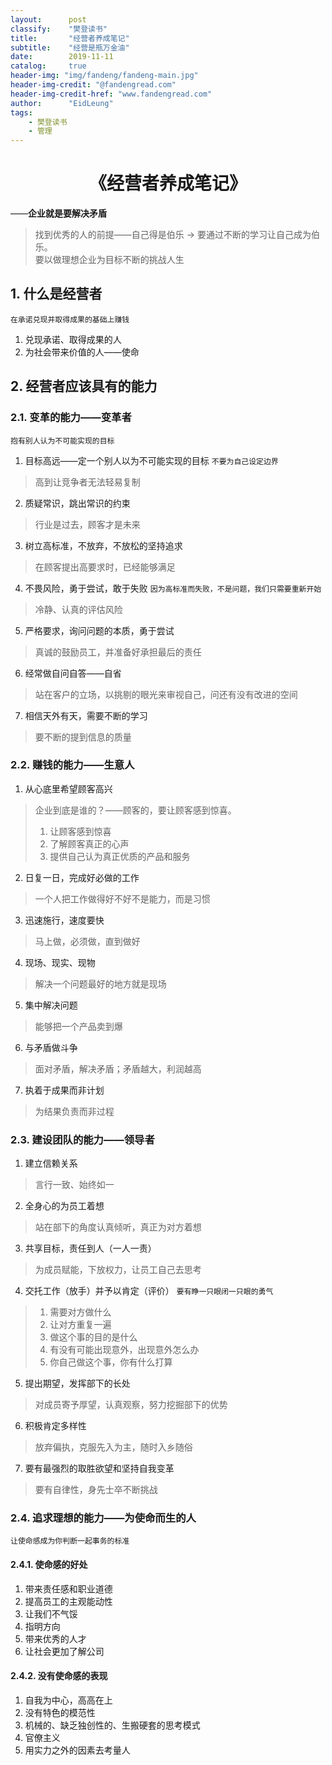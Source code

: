 ```yaml
---
layout:      post
classify:    "樊登读书"
title:       "经营者养成笔记"
subtitle:    "经营是瓶万金油"
date:        2019-11-11
catalog:     true
header-img: "img/fandeng/fandeng-main.jpg"
header-img-credit: "@fandengread.com"
header-img-credit-href: "www.fandengread.com"
author:      "EidLeung"
tags:
    - 樊登读书
    - 管理
---
```


<center><h1>《经营者养成笔记》</h1></center>

——**企业就是要解决矛盾**

> 找到优秀的人的前提——自己得是伯乐 -> 要通过不断的学习让自己成为伯乐。  
> 要以做理想企业为目标不断的挑战人生

## 1. 什么是经营者
`在承诺兑现并取得成果的基础上赚钱`
1. 兑现承诺、取得成果的人
2. 为社会带来价值的人——使命

## 2. 经营者应该具有的能力
### 2.1. 变革的能力——变革者
`抱有别人认为不可能实现的目标`
1. 目标高远——定一个别人以为不可能实现的目标
`不要为自己设定边界`
> 高到让竞争者无法轻易复制

2. 质疑常识，跳出常识的约束
> 行业是过去，顾客才是未来

3. 树立高标准，不放弃，不放松的坚持追求
> 在顾客提出高要求时，已经能够满足

4. 不畏风险，勇于尝试，敢于失败
`因为高标准而失败，不是问题，我们只需要重新开始`
> 冷静、认真的评估风险

5. 严格要求，询问问题的本质，勇于尝试
> 真诚的鼓励员工，并准备好承担最后的责任

6. 经常做自问自答——自省
> 站在客户的立场，以挑剔的眼光来审视自己，问还有没有改进的空间

7. 相信天外有天，需要不断的学习
> 要不断的提到信息的质量

### 2.2. 赚钱的能力——生意人
1. 从心底里希望顾客高兴
> 企业到底是谁的？——顾客的，要让顾客感到惊喜。
> 1. 让顾客感到惊喜
> 2. 了解顾客真正的心声
> 3. 提供自己认为真正优质的产品和服务
2. 日复一日，完成好必做的工作
> 一个人把工作做得好不好不是能力，而是习惯
3. 迅速施行，速度要快
> 马上做，必须做，直到做好
4. 现场、现实、现物
> 解决一个问题最好的地方就是现场
5. 集中解决问题
> 能够把一个产品卖到爆
6. 与矛盾做斗争
> 面对矛盾，解决矛盾；矛盾越大，利润越高
7. 执着于成果而非计划
> 为结果负责而非过程

### 2.3. 建设团队的能力——领导者
1. 建立信赖关系
> 言行一致、始终如一

2. 全身心的为员工着想
> 站在部下的角度认真倾听，真正为对方着想

3. 共享目标，责任到人（一人一责）
> 为成员赋能，下放权力，让员工自己去思考

4. 交托工作（放手）并予以肯定（评价）
`要有睁一只眼闭一只眼的勇气`
> 1. 需要对方做什么
> 2. 让对方重复一遍
> 3. 做这个事的目的是什么
> 4. 有没有可能出现意外，出现意外怎么办
> 5. 你自己做这个事，你有什么打算

5. 提出期望，发挥部下的长处
> 对成员寄予厚望，认真观察，努力挖掘部下的优势

6. 积极肯定多样性
> 放弃偏执，克服先入为主，随时入乡随俗

7. 要有最强烈的取胜欲望和坚持自我变革
> 要有自律性，身先士卒不断挑战

### 2.4. 追求理想的能力——为使命而生的人
`让使命感成为你判断一起事务的标准`
#### 2.4.1. 使命感的好处
1. 带来责任感和职业道德
2. 提高员工的主观能动性
3. 让我们不气馁
4. 指明方向
5. 带来优秀的人才
6. 让社会更加了解公司

#### 2.4.2. 没有使命感的表现
1. 自我为中心，高高在上
2. 没有特色的模范性
3. 机械的、缺乏独创性的、生搬硬套的思考模式
4. 官僚主义
5. 用实力之外的因素去考量人
